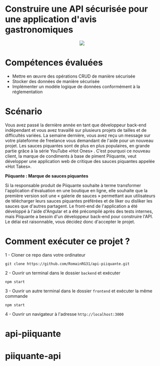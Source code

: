 # Construire une API sécurisée pour une application d'avis gastronomiques

<p align="center">
    <img src="https://user.oc-static.com/upload/2021/07/29/16275605596354_PiiquanteLogo.png">
</p>

# Compétences évaluées

- Mettre en œuvre des opérations CRUD de manière sécurisée
- Stocker des données de manière sécurisée
- Implémenter un modèle logique de données conformément à la réglementation

# Scénario

Vous avez passé la dernière année en tant que développeur back-end indépendant et vous avez travaillé sur plusieurs projets de tailles et de difficultés variées.
La semaine dernière, vous avez reçu un message sur votre plateforme de freelance vous demandant de l'aide pour un nouveau projet. Les sauces piquantes sont de plus en plus populaires, en grande partie grâce à la série YouTube «Hot Ones» . C’est pourquoi ce nouveau client, la marque de condiments à base de piment Piiquante, veut développer une application web de critique des sauces piquantes appelée «Hot Takes».

**Piiquante : Marque de sauces piquantes**

Si la responsable produit de Piiquante souhaite à terme transformer l'application d'évaluation en une boutique en ligne, elle souhaite que la première version soit une « galerie de sauces » permettant aux utilisateurs de télécharger leurs sauces piquantes préférées et de liker ou disliker les sauces que d'autres partagent. Le front-end de l'application a été développé à l'aide d'Angular et a été précompilé après des tests internes, mais Piiquante a besoin d'un développeur back-end pour construire l'API.
Le délai est raisonnable, vous décidez donc d'accepter le projet.

# Comment exécuter ce projet ?

1 - Cloner ce repo dans votre ordinateur

`git clone https://github.com/RomainRG31/api-piiquante.git`

2 - Ouvrir un terminal dans le dossier `backend` et exécuter

`npm start`

3 - Ouvrir un autre terminal dans le dossier `frontend` et exécuter la même commande

`npm start`

4 - Ouvrir un navigateur à l'adresse `http://localhost:3000`
# api-piiquante
# piiquante-api

